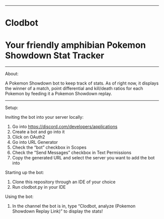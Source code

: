 ---------------------------------------------------------
# Clodbot
# Your friendly amphibian Pokemon Showdown Stat Tracker
---------------------------------------------------------

About:

A Pokemon Showdown bot to keep track of stats.
As of right now, it displays the winner of a match, point differential and kill/death ratios for each Pokemon by feeding it a Pokemon Showdown replay.

---------------------------------------------------------

Setup:

Inviting the bot into your server locally:

1) Go into https://discord.com/developers/applications
2) Create a bot and go into it
3) Click on OAuth2
4) Go into URL Generator
5) Check the “bot” checkbox in Scopes
6) Check the “Send Messages” checkbox in Text Permissions
7) Copy the generated URL and select the server you want to add the bot into

Starting up the bot:

1) Clone this repository through an IDE of your choice
2) Run clodbot.py in your IDE

Using the bot:

1) In the channel the bot is in, type “Clodbot, analyze (Pokemon Showdown Replay Link)” to display the stats!

